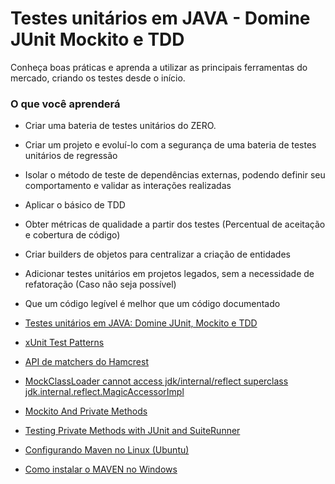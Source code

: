 # Testes unitários em JAVA - Domine JUnit Mockito e TDD
Conheça boas práticas e aprenda a utilizar as principais ferramentas do mercado, criando os testes desde o início.

### O que você aprenderá
- Criar uma bateria de testes unitários do ZERO.
- Criar um projeto e evoluí-lo com a segurança de uma bateria de testes unitários de regressão
- Isolar o método de teste de dependências externas, podendo definir seu comportamento e validar as interações realizadas
- Aplicar o básico de TDD
- Obter métricas de qualidade a partir dos testes (Percentual de aceitação e cobertura de código)
- Criar builders de objetos para centralizar a criação de entidades
- Adicionar testes unitários em projetos legados, sem a necessidade de refatoração (Caso não seja possível)
- Que um código legível é melhor que um código documentado

- [Testes unitários em JAVA: Domine JUnit, Mockito e TDD](https://ibm-learning.udemy.com/course/testes-unitarios-em-java)
- [xUnit Test Patterns](https://martinfowler.com/books/meszaros.html)
- [API de matchers do Hamcrest](https://junit.org/junit4/javadoc/4.12/org/junit/rules/TestRule.html)
- [MockClassLoader cannot access jdk/internal/reflect superclass jdk.internal.reflect.MagicAccessorImpl](https://stackoverflow.com/questions/50456726/mockclassloader-cannot-access-jdk-internal-reflect-superclass-jdk-internal-refle)
- [Mockito And Private Methods](https://github.com/mockito/mockito/wiki/Mockito-And-Private-Methods)
- [Testing Private Methods with JUnit and SuiteRunner](https://www.artima.com/articles/testing-private-methods-with-junit-and-suiterunner)
- [Configurando Maven no Linux (Ubuntu)](https://adrianoaquino.wordpress.com/2009/11/02/configurando-maven-no-linux-ubuntu/)
- [Como instalar o MAVEN no Windows](https://dicasdeprogramacao.com.br/como-instalar-o-maven-no-windows/)